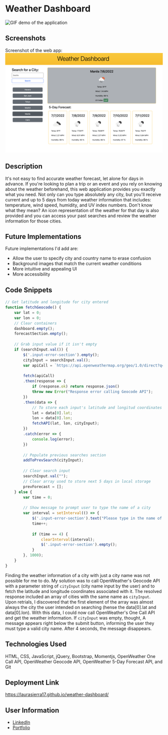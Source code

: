 # Weather Dashboard

![GIF demo of the application](./assets/images/demo.gif)

## Screenshots
Screenshot of the web app:
![Screenshot of the web app](./assets/images/screenshot.png)

## Description

It's not easy to find accurate weather forecast, let alone for days in advance. If you're looking to plan a trip or an event and you rely on knowing about the weather beforehand, this web application provides you exactly what you need. Not only can you type absolutely any city, but you'll receive current and up to 5 days from today weather information that includes: temperature, wind speed, humidity, and UV index numbers. Don't know what they mean? An icon representation of the weather for that day is also provided and you can access your past searches and review the weather information for those cities.

## Future Implementations

Future implementations I'd add are:
- Allow the user to specify city and country name to erase confusion
- Background images that match the current weather conditions
- More intuitive and appealing UI
- More accessibility

## Code Snippets

``` javascript
// Get latitude and longitude for city entered
function fetchGeocode() {
    var lat = 0;
    var lon = 0;
    // Clear containers
    dashboard.empty();
    forecastSection.empty();

    // Grab input value if it isn't empty
    if (searchInput.val()) {
        $('.input-error-section').empty();
        cityInput = searchInput.val();
        var apiCall = `https://api.openweathermap.org/geo/1.0/direct?q=${cityInput}&limit=5&appid=${apiKey}`
    
        fetch(apiCall)
        .then(response => {
            if (response.ok) return response.json()
            throw new Error("Response error calling Geocode API");
        })
        .then(data => {
            // To store each input's latitude and longitud coordinates
            lat = data[0].lat;
            lon = data[0].lon;
            fetchAPI(lat, lon, cityInput);
        })
        .catch(error => {
            console.log(error);
        })
    
        // Populate previous searches section
        addToPrevSearch(cityInput);
    
        // Clear search input
        searchInput.val("");
        // Clear array used to store next 5 days in local storage
        prevForecast = [];
    } else {
        var time = 0;

        // Show message to prompt user to type the name of a city
        var interval = setInterval(() => {
            $('.input-error-section').text("Please type in the name of a city");
            time++;

            if (time == 4) {
                clearInterval(interval);
                $('.input-error-section').empty();
            }
        }, 1000);
    }
}
```

Finding the weather information of a city with just a city name was not possible for me to do. My solution was to call OpenWeather's Geocode API with a parameter string of `cityInput` (city name input by the user) and to fetch the latitude and longitude coordinates associated with it. The resolved response included an array of cities with the same name as `cityInput`. Upon retrials, I discovered that the first element of the array was almost always the city the user intended on searching (hense the data[0].lat and data[0].lon). With this data, I could now call OpenWeather's One Call API and get the weather information. If `cityInput` was empty, thought, A message appears right below the submit button, informing the user they must type a valid city name. After 4 seconds, the message disappears. 

## Technologies Used

HTML, CSS, JavaScript, jQuery, Bootstrap, Momentjs, OpenWeather One Call API, OpenWeather Geocode API, OpenWeather 5-Day Forecast API, and Git

## Deployment Link

https://laurasierra17.github.io/weather-dashboard/ 

## User Information
- [LinkedIn](https://www.linkedin.com/in/laurasierra2022)
- [Portfolio](http://www.laura-sierra.com)